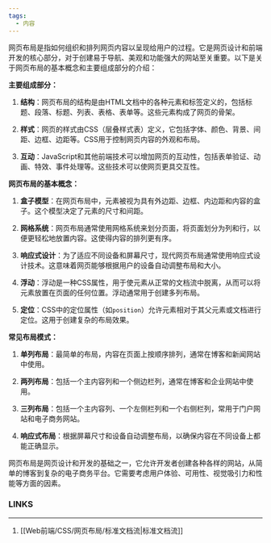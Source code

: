 ```yaml
---
tags:
  - 内容
---
```

网页布局是指如何组织和排列网页内容以呈现给用户的过程。它是网页设计和前端开发的核心部分，对于创建易于导航、美观和功能强大的网站至关重要。以下是关于网页布局的基本概念和主要组成部分的介绍：

**主要组成部分：**

1. **结构**：网页布局的结构是由HTML文档中的各种元素和标签定义的，包括标题、段落、标题、列表、表格、表单等。这些元素构成了网页的骨架。

2. **样式**：网页的样式由CSS（层叠样式表）定义，它包括字体、颜色、背景、间距、边框、边距等。CSS用于控制网页内容的外观和布局。

3. **互动**：JavaScript和其他前端技术可以增加网页的互动性，包括表单验证、动画、特效、事件处理等。这些技术可以使网页更具交互性。

**网页布局的基本概念：**

1. **盒子模型**：在网页布局中，元素被视为具有外边距、边框、内边距和内容的盒子。这个模型决定了元素的尺寸和间距。

2. **网格系统**：网页布局通常使用网格系统来划分页面，将页面划分为列和行，以便更轻松地放置内容。这使得内容的排列更有序。

3. **响应式设计**：为了适应不同设备和屏幕尺寸，现代网页布局通常使用响应式设计技术。这意味着网页能够根据用户的设备自动调整布局和大小。

4. **浮动**：浮动是一种CSS属性，用于使元素从正常的文档流中脱离，从而可以将元素放置在页面的任何位置。浮动通常用于创建多列布局。

5. **定位**：CSS中的定位属性（如`position`）允许元素相对于其父元素或文档进行定位。这用于创建复杂的布局效果。

**常见布局模式：**

1. **单列布局**：最简单的布局，内容在页面上按顺序排列，通常在博客和新闻网站中使用。

2. **两列布局**：包括一个主内容列和一个侧边栏列，通常在博客和企业网站中使用。

3. **三列布局**：包括一个主内容列、一个左侧栏列和一个右侧栏列，常用于门户网站和电子商务网站。

4. **响应式布局**：根据屏幕尺寸和设备自动调整布局，以确保内容在不同设备上都能正确显示。

网页布局是网页设计和开发的基础之一，它允许开发者创建各种各样的网站，从简单的博客到复杂的电子商务平台。它需要考虑用户体验、可用性、视觉吸引力和性能等方面的因素。

### LINKS
---
1. [[Web前端/CSS/网页布局/标准文档流|标准文档流]]
